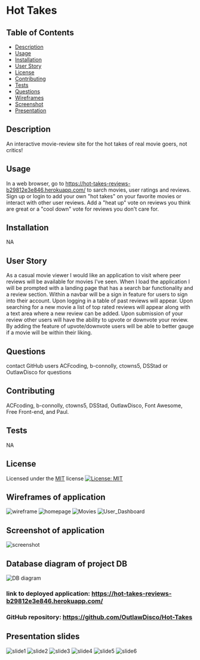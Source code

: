 
  # Hot Takes

  ## Table of Contents
  - [Description](#Description)
  - [Usage](#Usage)
  - [Installation](#Installation)
  - [User Story](#user-story)
  - [License](#License)
  - [Contributing](#Contributing)
  - [Tests](#Tests)
  - [Questions](#Questions)
  - [Wireframes](#wireframes-of-application)
  - [Screenshot](#screenshot-of-application)
  - [Presentation](#Presentation-slides)

  ## Description
  An interactive movie-review site for the hot takes of real movie goers, not critics!

  ## Usage
  In a web browser, go to https://hot-takes-reviews-b29812e3e846.herokuapp.com/ to sarch movies, user ratings and reviews. Sign up or login to add your own "hot takes" on your favorite movies or interact with other user reviews. Add a "heat up" vote on reviews you think are great or a "cool down" vote for reviews you don't care for. 
  
  ## Installation
  NA

  ## User Story
  As a casual movie viewer I would like an application to visit where peer reviews will be available for movies I've seen. When I load the application I will be prompted with a landing page that has a search bar functionality and a review section. Within a navbar will be a sign in feature for users to sign into their account. Upon logging in a table of past reviews will appear. Upon searching for a new movie a list of top rated reviews will appear along with a text area where a new review can be added. Upon submission of your review other users will have the ability to upvote or downvote your review. By adding the feature of upvote/downvote users will be able to better gauge if a movie will be within their liking.

  ## Questions
  contact GitHub users ACFcoding, b-connolly, ctowns5, DSStad or OutlawDisco for questions

  ## Contributing
  ACFcoding, b-connolly, ctowns5, DSStad, OutlawDisco, Font Awesome, Free Front-end, and Paul.

  ## Tests
  NA

  ## License
  Licensed under the [MIT](https://opensource.org/licenses/MIT) license
  [![License: MIT](https://img.shields.io/badge/License-MIT-yellow.svg)](https://opensource.org/licenses/MIT)
  
  ## Wireframes of application
  ![wireframe](./public/images/htwireframe.png)
  ![homepage](./public/images/Homepage.png)
  ![Movies](./public/images/Movies.png)
  ![User_Dashboard](./public/images/User_Dashboard.png)

  ## Screenshot of application
  ![screenshot](./public/images/x.jpg)

  ## Database diagram of project DB 
  ![DB diagram](./public/images/ERD.jpg)

  ### link to deployed application: https://hot-takes-reviews-b29812e3e846.herokuapp.com/

  ### GitHub repository: https://github.com/OutlawDisco/Hot-Takes

  ## Presentation slides
  ![slide1](./public/images/Hot-Takes-slide1.jpg)
  ![slide2](./public/images/Hot-Takes-slide2.jpg)
  ![slide3](./public/images/Hot-Takes-slide3.jpg)
  ![slide4](./public/images/Hot-Takes-slide4.jpg)
  ![slide5](./public/images/Hot-Takes-slide5.jpg)
  ![slide6](./public/images/Hot-Takes-slide6.jpg)
